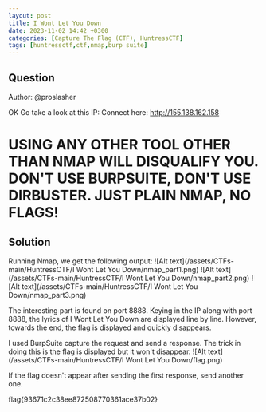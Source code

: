 ```yaml
---
layout: post
title: I Wont Let You Down
date: 2023-11-02 14:42 +0300
categories: [Capture The Flag (CTF), HuntressCTF]
tags: [huntressctf,ctf,nmap,burp suite]
---
```

## Question
Author: @proslasher

OK Go take a look at this IP:
Connect here: http://155.138.162.158
# USING ANY OTHER TOOL OTHER THAN NMAP WILL DISQUALIFY YOU. DON'T USE BURPSUITE, DON'T USE DIRBUSTER. JUST PLAIN NMAP, NO FLAGS!

## Solution
Running Nmap, we get the following output:
![Alt text](/assets/CTFs-main/HuntressCTF/I Wont Let You Down/nmap_part1.png)
![Alt text](/assets/CTFs-main/HuntressCTF/I Wont Let You Down/nmap_part2.png)
![Alt text](/assets/CTFs-main/HuntressCTF/I Wont Let You Down/nmap_part3.png)

The interesting part is found on port 8888. Keying in the IP along with port 8888, the lyrics of I Wont Let You Down are displayed line by line. However, towards the end, the flag is displayed and quickly disappears.

I used BurpSuite capture the request and send a response. The trick in doing this is the flag is displayed but it won't disappear.
![Alt text](/assets/CTFs-main/HuntressCTF/I Wont Let You Down/flag.png)

If the flag doesn't appear after sending the first response, send another one.


flag{93671c2c38ee872508770361ace37b02}
